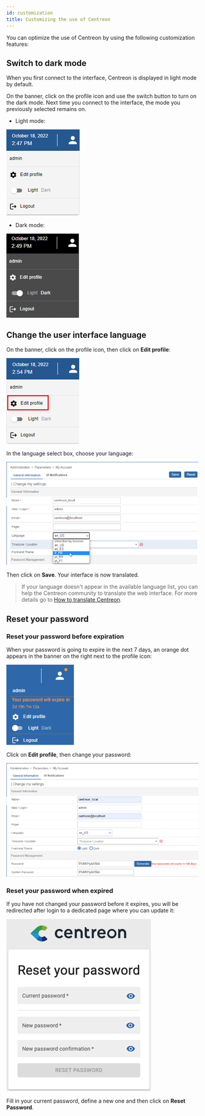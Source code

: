 ```yaml
---
id: customization
title: Customizing the use of Centreon
---
```


You can optimize the use of Centreon by using the following customization features:

## Switch to dark mode

When you first connect to the interface, Centreon is displayed in light mode by default.

On the banner, click on the profile icon and use the switch button to turn on the dark mode.
Next time you connect to the interface, the mode you previously selected remains on.

- Light mode:

![image](../../assets/getting-started/menu_light_mode.png)

- Dark mode:

![image](../../assets/getting-started/menu_dark_mode.png)

## Change the user interface language

On the banner, click on the profile icon, then click on **Edit profile**:

![image](../../assets/getting-started/menu_edit_profile.png)

In the language select box, choose your language:

![image](../../assets/getting-started/change_language.png)

Then click on **Save**. Your interface is now translated.

> If your language doesn't appear in the available language list, you can help the Centreon community to translate the web interface. For more details go to [How to translate Centreon](../../developer/developer-translate-centreon).

## Reset your password

### Reset your password before expiration

When your password is going to expire in the next 7 days, an orange dot appears in the banner on the right
next to the profile icon:

![image](../../assets/administration/password_will_expire.png)

Click on **Edit profile**, then change your password:

![image](../../assets/administration/password_expiration.png)

### Reset your password when expired

If you have not changed your password before it expires, you will be redirected after login
to a dedicated page where you can update it:

![image](../../assets/administration/password_expired.png)

Fill in your current password, define a new one and then click on **Reset Password**.
